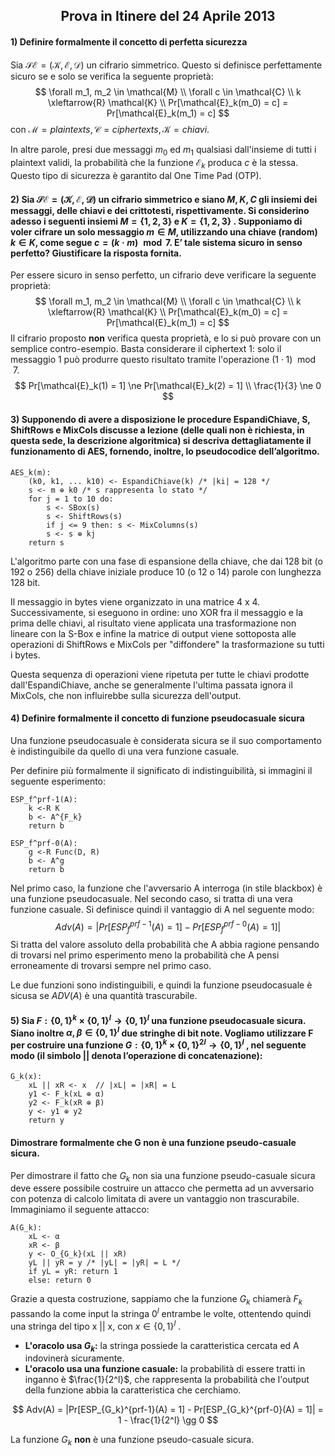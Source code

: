 <h2 style="text-align:center">Prova in Itinere del 24 Aprile 2013</h2>

#### 1) Definire formalmente il concetto di perfetta sicurezza

Sia $\mathcal{SE} = (\mathcal{K}, \mathcal{E}, \mathcal{D})$ un cifrario simmetrico. Questo si definisce perfettamente sicuro se e solo se verifica la seguente proprietà: 
$$
\forall m_1, m_2 \in \mathcal{M} \\
\forall c \in \mathcal{C} \\
k \xleftarrow{R} \mathcal{K} \\
Pr[\mathcal{E}_k(m_0) = c] = Pr[\mathcal{E}_k(m_1) = c]
$$
con $\mathcal{M} = plaintexts,  \mathcal{C} = ciphertexts, \mathcal{K} = chiavi$.

In altre parole, presi due messaggi $m_0$ ed $m_1$ qualsiasi dall'insieme di tutti i plaintext validi, la probabilità che la funzione $\mathcal{E}_k$ produca $c$ è la stessa. Questo tipo di sicurezza è garantito dal One Time Pad (OTP).

#### 2)  Sia  $\mathcal{SE} = (\mathcal{K}, \mathcal{E}, \mathcal{D})$ un cifrario simmetrico e siano $M, K, C$ gli insiemi dei messaggi, delle chiavi e dei crittotesti, rispettivamente. Si considerino adesso i seguenti insiemi $M = \{1, 2, 3\}$ e $K = \{1, 2, 3\}$ . Supponiamo di voler cifrare un solo messaggio $m \in M$, utilizzando una chiave (random) $k \in K$, come segue  $c = (k · m) \mod{7}$. E’ tale sistema sicuro in senso perfetto? Giustificare la risposta fornita.

Per essere sicuro in senso perfetto, un cifrario deve verificare la seguente proprietà:
$$
\forall m_1, m_2 \in \mathcal{M} \\
\forall c \in \mathcal{C} \\
k \xleftarrow{R} \mathcal{K} \\
Pr[\mathcal{E}_k(m_0) = c] = Pr[\mathcal{E}_k(m_1) = c]
$$
Il cifrario proposto **non** verifica questa proprietà, e lo si può provare con un semplice contro-esempio. Basta considerare il ciphertext $1$: solo il messaggio $1$ può produrre questo risultato tramite l'operazione $(1\cdot1) \mod{7}$.
$$
Pr[\mathcal{E}_k(1) = 1] \ne Pr[\mathcal{E}_k(2) = 1] \\
\frac{1}{3} \ne 0
$$

#### 3) Supponendo di avere a disposizione le procedure EspandiChiave, S, ShiftRows e MixCols discusse a lezione (delle quali non è richiesta, in questa sede, la descrizione algoritmica) si descriva dettagliatamente il funzionamento di AES, fornendo, inoltre, lo pseudocodice dell’algoritmo.

```pseudocode
AES_k(m):
	(k0, k1, ... k10) <- EspandiChiave(k) /* |ki| = 128 */
	s <- m ⊕ k0 /* s rappresenta lo stato */
	for j = 1 to 10 do:
		s <- SBox(s)
		s <- ShiftRows(s)
		if j <= 9 then: s <- MixColumns(s)
		s <- s ⊕ kj
	return s
```

L'algoritmo parte con una fase di espansione della chiave, che dai 128 bit (o 192 o 256) della chiave iniziale produce 10 (o 12 o 14) parole con lunghezza 128 bit.

Il messaggio in bytes viene organizzato in una matrice 4 x 4. Successivamente, si eseguono in ordine: uno XOR fra il messaggio e la prima delle chiavi, al risultato viene applicata una trasformazione non lineare con la S-Box e infine la matrice di output viene sottoposta alle operazioni di ShiftRows e MixCols per "diffondere" la trasformazione su tutti i bytes. 

Questa sequenza di operazioni viene ripetuta per tutte le chiavi prodotte dall'EspandiChiave, anche se generalmente l'ultima passata ignora il MixCols, che non influirebbe sulla sicurezza dell'output.

#### 4) Definire formalmente il concetto di funzione pseudocasuale sicura

Una funzione pseudocasuale è considerata sicura se il suo comportamento è indistinguibile da quello di una vera funzione casuale. 

Per definire più formalmente il significato di indistinguibilità, si immagini il seguente esperimento:

```pseudocode
ESP_f^prf-1(A):
	k <-R K
	b <- A^{F_k}
	return b

ESP_f^prf-0(A):
	g <-R Func(D, R)
	b <- A^g
	return b
```

Nel primo caso, la funzione che l'avversario A interroga (in stile blackbox) è una funzione pseudocasuale. Nel secondo caso, si tratta di una vera funzione casuale. Si definisce quindi il vantaggio di A nel seguente modo:
$$
Adv(A) = |Pr[ESP_f^{prf-1}(A) = 1] - Pr[ESP_f^{prf-0}(A) = 1]|
$$
Si tratta del valore assoluto della probabilità che A abbia ragione pensando di trovarsi nel primo esperimento meno la probabilità che A pensi erroneamente di trovarsi sempre nel primo caso.

Le due funzioni sono indistinguibili, e quindi la funzione pseudocasuale è sicusa se $ADV(A)$ è una quantità trascurabile.

#### 5) Sia $F : \{0, 1\}^k \times \{0, 1\}^l \rightarrow \{0, 1\}^l$ una funzione pseudocasuale sicura. Siano inoltre $\alpha,\beta \in \{0, 1\}^l$  due stringhe di bit note. Vogliamo utilizzare F per costruire una funzione $G : \{0, 1\}^k \times \{0, 1\}^{2l} \rightarrow \{0, 1\}^l$ , nel seguente modo (il simbolo || denota l’operazione di concatenazione): 

```pseudocode
G_k(x):
	xL || xR <- x  // |xL| = |xR| = L
	y1 <- F_k(xL ⊕ α)
	y2 <- F_k(xR ⊕ β)
	y <- y1 ⊕ y2
	return y
```

#### Dimostrare formalmente che G non è una funzione pseudo-casuale sicura.

Per dimostrare il fatto che $G_k$ non sia una funzione pseudo-casuale sicura deve essere possibile costruire un attacco che permetta ad un avversario con potenza di calcolo limitata di avere un vantaggio non trascurabile. Immaginiamo il seguente attacco:

```pseudocode
A(G_k):
	xL <- α
	xR <- β
	y <- O_{G_k}(xL || xR)
	yL || yR = y /* |yL| = |yR| = L */
	if yL = yR: return 1
	else: return 0
```

Grazie a questa costruzione, sappiamo che la funzione $G_k$ chiamerà $F_k$ passando la come input la stringa $0^l$ entrambe le volte, ottentendo quindi una stringa del tipo x || x, con  $x \in \{0, 1\}^l$ . 

- **L'oracolo usa $G_k$:** la stringa possiede la caratteristica cercata ed A indovinerà sicuramente.
- **L'oracolo usa una funzione casuale:** la probabilità di essere tratti in inganno è $\frac{1}{2^l}$, che rappresenta la probabilità che l'output della funzione abbia la caratteristica che cerchiamo.

$$
Adv(A) = |Pr[ESP_{G_k}^{prf-1}(A) = 1] - Pr[ESP_{G_k}^{prf-0}(A) = 1]| = 1 - \frac{1}{2^l} \gg 0
$$

La funzione $G_k$ **non** è una funzione pseudo-casuale sicura.